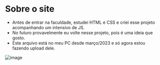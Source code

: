 # Sobre o site
- Antes de entrar na faculdade, estudei HTML e CSS e criei esse projeto acompanhando um intensivo de JS.
- No futuro provavelmente eu volte nesse projeto, pois é uma ideia que gosto.
- Este arquivo está no meu PC desde março/2023 e só agora estou fazendo upload dele.


![image](https://github.com/rafaell-mns/site-casas-hogwarts/assets/129213492/22ed8010-d674-48fa-a324-d6136326741c)
